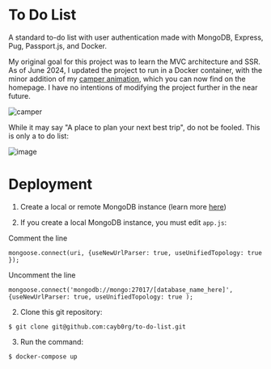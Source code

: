 # To Do List
A standard to-do list with user authentication made with MongoDB, Express, Pug, Passport.js, and Docker. 

My original goal for this project was to learn the MVC architecture and SSR. As of June 2024, I updated the project to run in a Docker container, with the minor addition of my [camper animation](https://github.com/cayb0rg/camper-animation), which you can now find on the homepage. I have no intentions of modifying the project further in the near future.

![camper](https://github.com/cayb0rg/to-do-list/assets/46247315/36c8fa23-fb43-4612-9092-8149ea8bfbde)

While it may say "A place to plan your next best trip", do not be fooled. This is only a to do list:

![image](https://github.com/cayb0rg/to-do-list/assets/46247315/635ed316-2d7d-4088-ae77-145643b36fcd)

# Deployment

1. Create a local or remote MongoDB instance (learn more [here](https://www.mongodb.com/basics/create-database))

2. If you create a local MongoDB instance, you must edit ``app.js``:

Comment the line

```
mongoose.connect(uri, {useNewUrlParser: true, useUnifiedTopology: true });
```
Uncomment the line
```
mongoose.connect('mongodb://mongo:27017/[database_name_here]', {useNewUrlParser: true, useUnifiedTopology: true );
```

2. Clone this git repository:

```
$ git clone git@github.com:cayb0rg/to-do-list.git
```
3. Run the command:
```
$ docker-compose up
```

